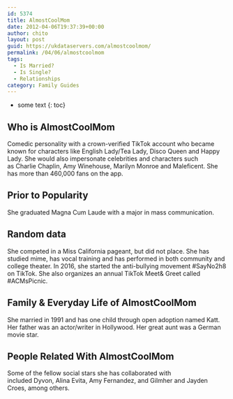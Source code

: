 ```yaml
---
id: 5374
title: AlmostCoolMom
date: 2012-04-06T19:37:39+00:00
author: chito
layout: post
guid: https://ukdataservers.com/almostcoolmom/
permalink: /04/06/almostcoolmom
tags:
  - Is Married?
  - Is Single?
  - Relationships
category: Family Guides
---
```


* some text
{: toc}
          
          
## Who is  AlmostCoolMom
                  
                  
                  
Comedic personality with a crown-verified TikTok account who became known for characters like English Lady/Tea Lady, Disco Queen and Happy Lady. She would also impersonate celebrities and characters such as Charlie Chaplin, Amy Winehouse, Marilyn Monroe and Maleficent. She has more than 460,000 fans on the app. 
                  
                
                
                
## Prior to Popularity 
                  
                  
                  
She graduated Magna Cum Laude with a major in mass communication. 
                  
                
                
                
## Random data 
                  
                  
                  
She competed in a Miss California pageant, but did not place. She has studied mime, has vocal training and has performed in both community and college theater. In 2016, she started the anti-bullying movement #SayNo2h8 on TikTok. She also organizes an annual TikTok Meet& Greet called #ACMsPicnic. 
                  
                
                
                
## Family & Everyday Life of AlmostCoolMom
                  
                  
                  
She married in 1991 and has one child through open adoption named Katt. Her father was an actor/writer in Hollywood. Her great aunt was a German movie star.
                  
                
                
                
## People Related With  AlmostCoolMom
                  
                  
                  
Some of the fellow social stars she has collaborated with included Dyvon, Alina Evita, Amy Fernandez, and Gilmher and Jayden Croes, among others. 
                  
                
              
            
          
          
          
    
    
  
